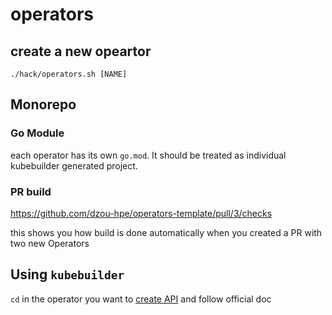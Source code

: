 # operators

## create a new opeartor
```
./hack/operators.sh [NAME]
```

## Monorepo 
### Go Module
each operator has its own `go.mod`. It should be treated as individual kubebuilder generated project.

### PR build
https://github.com/dzou-hpe/operators-template/pull/3/checks

this shows you how build is done automatically when you created a PR with two new Operators

## Using `kubebuilder`
`cd` in the operator you want to [create API](https://book.kubebuilder.io/quick-start.html#create-an-api) and follow official doc
